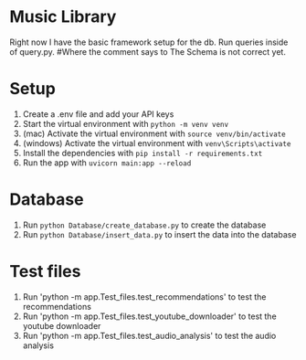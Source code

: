 # Music Library

Right now I have the basic framework setup for the db. Run queries inside of query.py. #Where the comment says to
The Schema is not correct yet.

# Setup

1. Create a .env file and add your API keys
2. Start the virtual environment with `python -m venv venv`
3. (mac) Activate the virtual environment with `source venv/bin/activate`
3. (windows) Activate the virtual environment with `venv\Scripts\activate`
4. Install the dependencies with `pip install -r requirements.txt`
5. Run the app with `uvicorn main:app --reload`

# Database

1. Run `python Database/create_database.py` to create the database
2. Run `python Database/insert_data.py` to insert the data into the database

# Test files

1. Run 'python -m app.Test_files.test_recommendations' to test the recommendations
2. Run 'python -m app.Test_files.test_youtube_downloader' to test the youtube downloader
3. Run 'python -m app.Test_files.test_audio_analysis' to test the audio analysis
